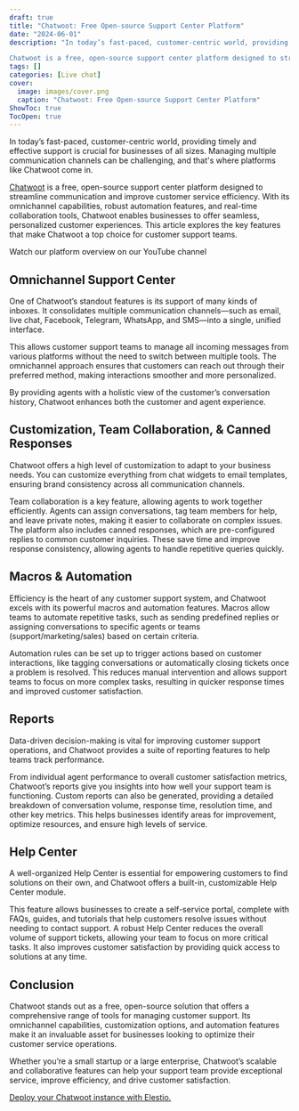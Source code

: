 ```yaml
---
draft: true
title: "Chatwoot: Free Open-source Support Center Platform"
date: "2024-06-01"
description: "In today’s fast-paced, customer-centric world, providing timely and effective support is crucial for businesses of all sizes. Managing multiple communication channels can be challenging, and that's where platforms like Chatwoot come in.

Chatwoot is a free, open-source support center platform designed to streamline communication and improve customer"
tags: []
categories: [Live chat]
cover:
  image: images/cover.png
  caption: "Chatwoot: Free Open-source Support Center Platform"
ShowToc: true
TocOpen: true
---
```



In today’s fast\-paced, customer\-centric world, providing timely and effective support is crucial for businesses of all sizes. Managing multiple communication channels can be challenging, and that's where platforms like Chatwoot come in. 

[Chatwoot](https://elest.io/open-source/chatwoot?ref=blog.elest.io) is a free, open\-source support center platform designed to streamline communication and improve customer service efficiency. With its omnichannel capabilities, robust automation features, and real\-time collaboration tools, Chatwoot enables businesses to offer seamless, personalized customer experiences. This article explores the key features that make Chatwoot a top choice for customer support teams.



Watch our platform overview on our YouTube channel



## Omnichannel Support Center

One of Chatwoot’s standout features is its support of many kinds of inboxes. It consolidates multiple communication channels—such as email, live chat, Facebook, Telegram, WhatsApp, and SMS—into a single, unified interface. 

This allows customer support teams to manage all incoming messages from various platforms without the need to switch between multiple tools. The omnichannel approach ensures that customers can reach out through their preferred method, making interactions smoother and more personalized. 

By providing agents with a holistic view of the customer’s conversation history, Chatwoot enhances both the customer and agent experience.

## Customization, Team Collaboration, \& Canned Responses

Chatwoot offers a high level of customization to adapt to your business needs. You can customize everything from chat widgets to email templates, ensuring brand consistency across all communication channels.

Team collaboration is a key feature, allowing agents to work together efficiently. Agents can assign conversations, tag team members for help, and leave private notes, making it easier to collaborate on complex issues. The platform also includes canned responses, which are pre\-configured replies to common customer inquiries. These save time and improve response consistency, allowing agents to handle repetitive queries quickly.

## Macros \& Automation

Efficiency is the heart of any customer support system, and Chatwoot excels with its powerful macros and automation features. Macros allow teams to automate repetitive tasks, such as sending predefined replies or assigning conversations to specific agents or teams (support/marketing/sales) based on certain criteria. 

Automation rules can be set up to trigger actions based on customer interactions, like tagging conversations or automatically closing tickets once a problem is resolved. This reduces manual intervention and allows support teams to focus on more complex tasks, resulting in quicker response times and improved customer satisfaction.

## Reports

Data\-driven decision\-making is vital for improving customer support operations, and Chatwoot provides a suite of reporting features to help teams track performance. 

From individual agent performance to overall customer satisfaction metrics, Chatwoot’s reports give you insights into how well your support team is functioning. Custom reports can also be generated, providing a detailed breakdown of conversation volume, response time, resolution time, and other key metrics. This helps businesses identify areas for improvement, optimize resources, and ensure high levels of service.

## Help Center

A well\-organized Help Center is essential for empowering customers to find solutions on their own, and Chatwoot offers a built\-in, customizable Help Center module. 

This feature allows businesses to create a self\-service portal, complete with FAQs, guides, and tutorials that help customers resolve issues without needing to contact support. A robust Help Center reduces the overall volume of support tickets, allowing your team to focus on more critical tasks. It also improves customer satisfaction by providing quick access to solutions at any time.

## Conclusion

Chatwoot stands out as a free, open\-source solution that offers a comprehensive range of tools for managing customer support. Its omnichannel capabilities, customization options, and automation features make it an invaluable asset for businesses looking to optimize their customer service operations. 

Whether you’re a small startup or a large enterprise, Chatwoot’s scalable and collaborative features can help your support team provide exceptional service, improve efficiency, and drive customer satisfaction.

[Deploy your Chatwoot instance with Elestio.](https://elest.io/open-source/chatwoot?ref=blog.elest.io)



